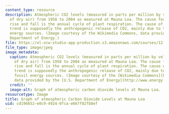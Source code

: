 ```yaml
---
content_type: resource
description: Atmospheric CO2 levels (measured in parts per million by volume (ppmv)
  of dry air) from 1958 to 2004 as measured at Mauna Loa. The cause for the yearly
  rise and fall is the annual cycle of plant respiration. The cause of the increasing
  trend is supposedly the anthropogenic release of CO2, mainly due to the use of fossil
  energy sources. (Image courtesy of the Wikimedia Commons, data provided by the U.S.
  Department of Energy.)
file: https://ol-ocw-studio-app-production.s3.amazonaws.com/courses/12-085-seminar-in-environmental-science-spring-2008/cd196652e0c949240fcae667f02fb8ef_12-085s08.jpg
file_type: image/jpeg
image_metadata:
  caption: Atmospheric CO2 levels (measured in parts per million by volume (ppmv)
    of dry air) from 1958 to 2004 as measured at Mauna Loa. The cause for the yearly
    rise and fall is the annual cycle of plant respiration. The cause of the increasing
    trend is supposedly the anthropogenic release of CO2, mainly due to the use of
    fossil energy sources. (Image courtesy of the [Wikimedia Commons](http://commons.wikimedia.org/wiki/Main_Page),
    data provided by the [U.S. Department of Energy](http://www.energy.gov/).)
  credit: ''
  image-alt: Graph of atmospheric carbon dioxide levels at Mauna Loa.
resourcetype: Image
title: Graph of atmospheric Carbon Dioxide Levels at Mauna Loa
uid: cd196652-e0c9-4924-0fca-e667f02fb8ef
---
```

